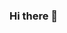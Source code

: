 ### Hi there 👋

<!--
**Jymax4real/Jymax4real** is a ✨ _special_ ✨ repository because its `README.md` (this file) appears on your GitHub profile.

Here are some ideas to get you started:

- 🔭 I’m currently working on ... JAVA.
- 🌱 I’m currently learning ... Data Structures, JAVA Swing, GUI's and Program Design with JAVA
- 👯 I’m looking to collaborate on ... any project that can challenge my skills.
- 🤔 I’m looking for help with ... finding projects that best suit my skills.
- 💬 Ask me about ... OOP, DATA BASES, DATA STRUCTURES and GUI's.
- 📫 How to reach me: ... [Twitter]
- 😄 Pronouns: ... He/Him
- ⚡ Fun fact: ... I am a fitness enthusisast converted to Programming.
-->
